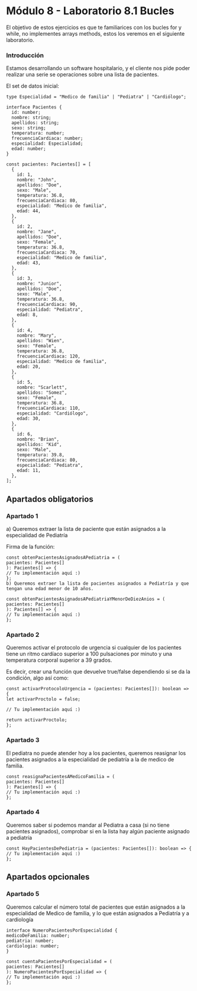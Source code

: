 # Módulo 8 - Laboratorio 8.1 Bucles

El objetivo de estos ejercicios es que te familiarices con los bucles for y while, no implementes arrays methods, estos los veremos en el siguiente laboratorio.

### Introducción

Estamos desarrollando un software hospitalario, y el cliente nos pide poder realizar una serie se operaciones sobre una lista de pacientes.

El set de datos inicial:

```
type Especialidad = "Medico de familia" | "Pediatra" | "Cardiólogo";

interface Pacientes {
  id: number;
  nombre: string;
  apellidos: string;
  sexo: string;
  temperatura: number;
  frecuenciaCardiaca: number;
  especialidad: Especialidad;
  edad: number;
}

const pacientes: Pacientes[] = [
  {
    id: 1,
    nombre: "John",
    apellidos: "Doe",
    sexo: "Male",
    temperatura: 36.8,
    frecuenciaCardiaca: 80,
    especialidad: "Medico de familia",
    edad: 44,
  },
  {
    id: 2,
    nombre: "Jane",
    apellidos: "Doe",
    sexo: "Female",
    temperatura: 36.8,
    frecuenciaCardiaca: 70,
    especialidad: "Medico de familia",
    edad: 43,
  },
  {
    id: 3,
    nombre: "Junior",
    apellidos: "Doe",
    sexo: "Male",
    temperatura: 36.8,
    frecuenciaCardiaca: 90,
    especialidad: "Pediatra",
    edad: 8,
  },
  {
    id: 4,
    nombre: "Mary",
    apellidos: "Wien",
    sexo: "Female",
    temperatura: 36.8,
    frecuenciaCardiaca: 120,
    especialidad: "Medico de familia",
    edad: 20,
  },
  {
    id: 5,
    nombre: "Scarlett",
    apellidos: "Somez",
    sexo: "Female",
    temperatura: 36.8,
    frecuenciaCardiaca: 110,
    especialidad: "Cardiólogo",
    edad: 30,
  },
  {
    id: 6,
    nombre: "Brian",
    apellidos: "Kid",
    sexo: "Male",
    temperatura: 39.8,
    frecuenciaCardiaca: 80,
    especialidad: "Pediatra",
    edad: 11,
  },
];
```

## Apartados obligatorios

### Apartado 1

a) Queremos extraer la lista de paciente que están asignados a la especialidad de Pediatría

Firma de la función:

```
const obtenPacientesAsignadosAPediatria = (
pacientes: Pacientes[]
): Pacientes[] => {
// Tu implementación aquí :)
};
b) Queremos extraer la lista de pacientes asignados a Pediatría y que tengan una edad menor de 10 años.

const obtenPacientesAsignadosAPediatriaYMenorDeDiezAnios = (
pacientes: Pacientes[]
): Pacientes[] => {
// Tu implementación aquí :)
};
```

### Apartado 2

Queremos activar el protocolo de urgencia si cualquier de los pacientes tiene un ritmo cardíaco superior a 100 pulsaciones por minuto y una temperatura corporal superior a 39 grados.

Es decir, crear una función que devuelve true/false dependiendo si se da la condición, algo así como:

```
const activarProtocoloUrgencia = (pacientes: Pacientes[]): boolean => {
let activarProctolo = false;

// Tu implementación aquí :)

return activarProctolo;
};
```

### Apartado 3

El pediatra no puede atender hoy a los pacientes, queremos reasignar los pacientes asignados a la especialidad de pediatría a la de medico de familia.

```
const reasignaPacientesAMedicoFamilia = (
pacientes: Pacientes[]
): Pacientes[] => {
// Tu implementación aquí :)
};
```

### Apartado 4

Queremos saber si podemos mandar al Pediatra a casa (si no tiene pacientes asignados), comprobar si en la lista hay algún paciente asignado a pediatría

```
const HayPacientesDePediatria = (pacientes: Pacientes[]): boolean => {
// Tu implementación aquí :)
};
```

## Apartados opcionales

### Apartado 5

Queremos calcular el número total de pacientes que están asignados a la especialidad de Medico de familia, y lo que están asignados a Pediatría y a cardiología

```
interface NumeroPacientesPorEspecialidad {
medicoDeFamilia: number;
pediatria: number;
cardiologia: number;
}

const cuentaPacientesPorEspecialidad = (
pacientes: Pacientes[]
): NumeroPacientesPorEspecialidad => {
// Tu implementación aquí :)
};
```
